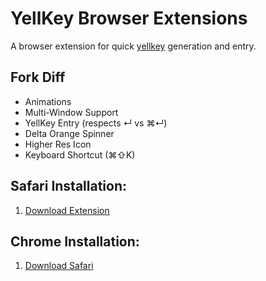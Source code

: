 # YellKey Browser Extensions
A browser extension for quick [yellkey](http://www.yellkey.com) generation and entry.

## Fork Diff

- Animations
- Multi-Window Support
- YellKey Entry (respects ↵ vs ⌘↵)
- Delta Orange Spinner
- Higher Res Icon
- Keyboard Shortcut (⌘⇧K)

## Safari Installation:
1. [Download Extension](https://github.com/atfinke/YellKey-Extension/raw/master/dist/Yellkey.safariextz)

## Chrome Installation:
1. [Download Safari](http://apple.com/)
